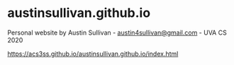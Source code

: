 # austinsullivan.github.io

Personal website by Austin Sullivan - 
austin4sullivan@gmail.com - UVA CS 2020

https://acs3ss.github.io/austinsullivan.github.io/index.html
